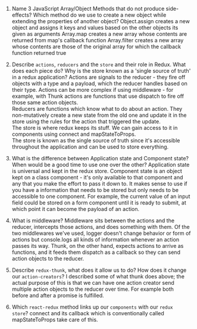 1.  Name 3 JavaScript Array/Object Methods that do not produce side-effects? Which method do we use to create a new object while extending the properties of another object?
Object.assign creates a new object and assigns it keys and values based on the other objects its given as arguments
Array.map creates a new array whose contents are returned from map's callback function
Array.filter creates a new array whose contents are those of the original array for which the callback function returned true

1.  Describe `actions`, `reducers` and the `store` and their role in Redux. What does each piece do? Why is the store known as a 'single source of truth' in a redux application?
Actions are signals to the reducer - they fire off objects with a type and a payload, which the reducer handles based on their type.  Actions can be more complex if using middleware - for example, with Thunk actions are functions that use dispatch to fire off those same action objects.  
Reducers are functions which know what to do about an action.  They non-mutatively create a new state from the old one and update it in the store using the rules for the action that triggered the update.  
The store is where redux keeps its stuff.  We can gain access to it in components using connect and mapStateToProps.  
The store is known as the single source of truth since it's accessible throughout the application and can be used to store everything.  

1.  What is the difference between Application state and Component state? When would be a good time to use one over the other?
Application state is universal and kept in the redux store.  Component state is an object kept on a class component - it's only available to that component and any that you make the effort to pass it down to.  It makes sense to use if you have a information that needs to be stored but only needs to be accessible to one component.  For example, the current value of an input field could be stored on a form component until it is ready to submit, at which point it can become the payload of an action.

1.  What is middleware?
Middleware sits between the actions and the reducer, intercepts those actions, and does something with them.  Of the two middlewares we've used, logger doesn't change behavior or form of actions but console.logs all kinds of information whenever an action passes its way.  Thunk, on the other hand, expects actions to arrive as functions, and it feeds them dispatch as a callback so they can send action objects to the reducer.  

1.  Describe `redux-thunk`, what does it allow us to do? How does it change our `action-creators`?
I described some of what thunk does above; the actual purpose of this is that we can have one action creator send multiple action objects to the reducer over time.  For example both before and after a promise is fulfilled.  

1.  Which `react-redux` method links up our `components` with our `redux store`?
connect and its callback which is conventionally called mapStateToProps take care of this.  
